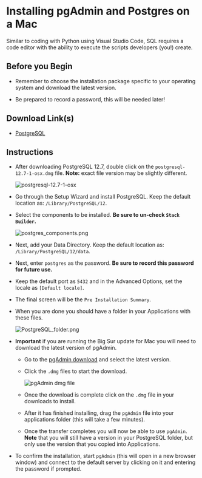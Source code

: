 # Installing pgAdmin and Postgres on a Mac

Similar to coding with Python using Visual Studio Code, SQL requires a code editor with the ability to execute the scripts developers (you!) create.

## Before you Begin

* Remember to choose the installation package specific to your operating system and download the latest version.

* Be prepared to record a password, this will be needed later!

## Download Link(s)

* [PostgreSQL](https://www.enterprisedb.com/downloads/postgres-postgresql-downloads)

## Instructions

* After downloading PostgreSQL 12.7, double click on the `postgresql-12.7-1-osx.dmg` file. **Note:** exact file version may be slightly different.

  ![postgresql-12.7-1-osx](../Images/postgresql-12.7-1-osx.png)

* Go through the Setup Wizard and install PostgreSQL. Keep the default location as: `/Library/PostgreSQL/12`.

* Select the components to be installed. **Be sure to un-check `Stack Builder`.**

  ![postgres_components.png](../Images/stack_builder_mac.png)

* Next, add your Data Directory. Keep the default location as: `/Library/PostgreSQL/12/data`.

* Next, enter `postgres` as the password. **Be sure to record this password for future use.**

* Keep the default port as `5432` and in the Advanced Options, set the locale as `[Default locale]`.

* The final screen will be the `Pre Installation Summary`.

* When you are done you should have a folder in your Applications with these files.

  ![PostgreSQL_folder.png](../Images/PostgreSQL_folder.png)

* **Important** if you are running the Big Sur update for Mac you will need to download the latest version of pgAdmin.

  * Go to the [pgAdmin download](https://www.pgadmin.org/download/pgadmin-4-macos/) and select the latest version.

  * Click the `.dmg` files to start the download.

    ![pgAdmin dmg file](../Images/big_sur_pgadmin.png)

  * Once the download is complete click on the `.dmg` file in your downloads to install.

  * After it has finished installing, drag the `pgAdmin` file into your applications folder (this will take a few minutes).

  * Once the transfer completes you will now be able to use `pgAdmin`. **Note** that you will still have a version in your PostgreSQL folder, but only use the version that you copied into Applications.

* To confirm the installation, start `pgAdmin` (this will open in a new browser window) and connect to the default server by clicking on it and entering the password if prompted.

